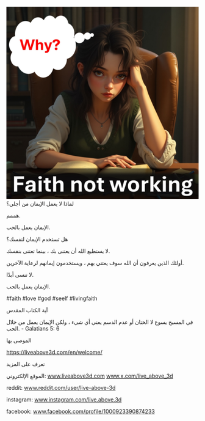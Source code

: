 ![Video cover image](../Slide1.jpeg)
لماذا لا يعمل الإيمان من أجلي؟

هممم.

الإيمان يعمل بالحب.

هل تستخدم الإيمان لنفسك؟

لا يستطيع الله أن يعتني بك ، بينما تعتني بنفسك.

أولئك الذين يعرفون أن الله سوف يعتني بهم ، ويستخدمون إيمانهم لرعاية الآخرين.

لا تنسى أبدًا.

الإيمان يعمل بالحب.

#faith #love #god #seelf #livingfaith


آية الكتاب المقدس

في المسيح يسوع لا الختان أو عدم الدسم يعني أي شيء ، ولكن الإيمان يعمل من خلال الحب. - Galatians 5: 6


الموصى بها

https://liveabove3d.com/en/welcome/


تعرف على المزيد

الموقع الإلكتروني: www.liveabove3d.com www.x.com/live_above_3d

reddit: www.reddit.com/user/live-above-3d

instagram: www.instagram.com/live.above.3d

facebook: www.facebook.com/profile/1000923390874233


